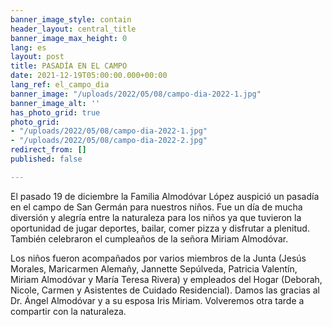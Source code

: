```yaml
---
banner_image_style: contain
header_layout: central_title
banner_image_max_height: 0
lang: es
layout: post
title: PASADÍA EN EL CAMPO
date: 2021-12-19T05:00:00.000+00:00
lang_ref: el_campo_dia
banner_image: "/uploads/2022/05/08/campo-dia-2022-1.jpg"
banner_image_alt: ''
has_photo_grid: true
photo_grid:
- "/uploads/2022/05/08/campo-dia-2022-1.jpg"
- "/uploads/2022/05/08/campo-dia-2022-2.jpg"
redirect_from: []
published: false

---
```

El pasado 19 de diciembre la Familia Almodóvar López auspició un pasadía en el campo de San Germán para nuestros niños. Fue un día de mucha diversión y alegría entre la naturaleza para los niños ya que tuvieron la oportunidad de jugar deportes, bailar, comer pizza y disfrutar a plenitud. También celebraron el cumpleaños de la señora Miriam Almodóvar.

Los niños fueron acompañados por varios miembros de la Junta (Jesús Morales, Maricarmen Alemañy, Jannette Sepúlveda, Patricia Valentín, Miriam Almodóvar y María Teresa Rivera) y empleados del Hogar (Deborah, Nicole, Carmen y Asistentes de Cuidado Residencial). Damos las gracias al Dr. Ángel Almodóvar y a su esposa Iris Miriam. Volveremos otra tarde a compartir con la naturaleza.